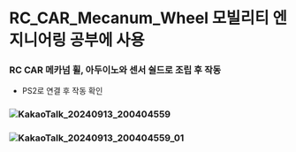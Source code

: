 # RC_CAR_Mecanum_Wheel 모빌리티 엔지니어링 공부에 사용 
### RC CAR 메카넘 휠, 아두이노와 센서 쉴드로 조립 후 작동
- PS2로 연결 후 작동 확인

### ![KakaoTalk_20240913_200404559](https://github.com/user-attachments/assets/97f64f7c-6fca-48cc-bf62-fc66ab2cd374)

### ![KakaoTalk_20240913_200404559_01](https://github.com/user-attachments/assets/60318c15-b7fc-4255-950f-6c0361d6bded)
